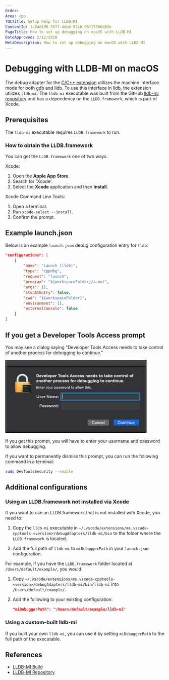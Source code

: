 ```yaml
---
Order:
Area: cpp
TOCTitle: Setup Help for LLDB-MI
ContentId: 1e84d196-397f-4dbb-9746-06f15766d83e
PageTitle: How to set up debugging on macOS with LLDB-MI
DateApproved: 2/12/2020
MetaDescription: How to set up debugging on macOS with LLDB-MI
---
```

# Debugging with LLDB-MI on macOS

The debug adapter for the [C/C++ extension](https://marketplace.visualstudio.com/items?itemName=ms-vscode.cpptools) utilizes the machine interface mode for both gdb and lldb. To use this interface in lldb, the extension utilizes `lldb-mi`. The `lldb-mi` executable was built from the GitHub [lldb-mi repository](https://github.com/lldb-tools/lldb-mi) and has a dependency on the `LLDB.framework`, which is part of Xcode.

## Prerequisites

The `lldb-mi` executable requires `LLDB.framework` to run.

### How to obtain the LLDB.framework

You can get the `LLDB.framework` one of two ways.

Xcode:

   1. Open the **Apple App Store**.
   2. Search for 'Xcode'.
   3. Select the **Xcode** application and then **Install**.

Xcode Command Line Tools:

   1. Open a terminal.
   2. Run `xcode-select --install`.
   3. Confirm the prompt.

## Example launch.json

Below is an example `launch.json` debug configuration entry for `lldb`:

```json
"configurations": [
    {
        "name": "Launch (lldb)",
        "type": "cppdbg",
        "request": "launch",
        "program": "${workspaceFolder}/a.out",
        "args": [],
        "stopAtEntry": false,
        "cwd": "${workspaceFolder}",
        "environment": [],
        "externalConsole": false
    }
]
```

## If you get a Developer Tools Access prompt

You may see a dialog saying "Developer Tools Access needs to take control of another process for debugging to continue."

![Developer Tool Access problem](images/debugger/DeveloperToolsAccess.png)

If you get this prompt, you will have to enter your username and password to allow debugging.

If you want to permanently dismiss this prompt, you can run the following command in a terminal:

```bash
sudo DevToolsSecurity --enable
```

## Additional configurations

### Using an LLDB.framework not installed via Xcode

If you want to use an LLDB.framework that is not installed with Xcode, you need to:

1. Copy the `lldb-mi` executable in `~/.vscode/extensions/ms.vscode-cpptools-<version>/debugAdapters/lldb-mi/bin` to the folder where the `LLDB.framework` is located.

2. Add the full path of `lldb-mi` to `miDebuggerPath` in your `launch.json` configuration.

For example, if you have the `LLDB.framework` folder located at `/Users/default/example/`, you would:

1. Copy `~/.vscode/extensions/ms.vscode-cpptools-<version>/debugAdapters/lldb-mi/bin/lldb-mi` into  `/Users/default/example/`.

2. Add the following to your existing configuration:

   ```json
   "miDebuggerPath": "/Users/default/example/lldb-mi"
   ```

### Using a custom-built lldb-mi

If you built your own `lldb-mi`, you can use it by setting `miDebuggerPath` to the full path of the executable.

## References

* [LLDB-MI Build](https://dev.azure.com/ms/vscode-cpptools/_build?definitionId=313)
* [LLDB-MI Repository](https://github.com/lldb-tools/lldb-mi)
